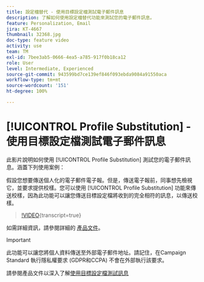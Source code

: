 ```yaml
---
title: 設定檔替代 - 使用目標設定檔測試電子郵件訊息
description: 了解如何使用設定檔替代功能來測試您的電子郵件訊息。
feature: Personalization, Email
jira: KT-4667
thumbnail: 32368.jpg
doc-type: feature video
activity: use
team: TM
exl-id: 7bee3ab5-0666-4ea5-a785-917f0b18ca12
role: User
level: Intermediate, Experienced
source-git-commit: 943599bd7ce139ef846f093ebda9084a91550aca
workflow-type: tm+mt
source-wordcount: '151'
ht-degree: 100%

---
```


# [!UICONTROL Profile Substitution] - 使用目標設定檔測試電子郵件訊息

此影片說明如何使用 [!UICONTROL Profile Substitution] 測試您的電子郵件訊息。涵蓋下列使用案例：

假設您想要傳送個人化的電子郵件電子報。但是，傳送電子報前，同事想先檢視它，並要求提供校樣。您可以使用 [!UICONTROL Profile Substitution] 功能來傳送校樣，因為此功能可以讓您傳送目標設定檔將收到的完全相符的訊息，以傳送校樣。

>[!VIDEO](https://video.tv.adobe.com/v/32368?learn=on){transcript=true}

如需詳細資訊，請參閱詳細的 [產品文件](https://experienceleague.adobe.com/docs/campaign-standard/using/testing-and-sending/preparing-and-testing-messages/testing-messages-using-target.html?lang=zh-Hant)。

>[!IMPORTANT]
>
>此功能可以讓您將個人資料傳送至外部電子郵件地址。請記住，在Campaign Standard 執行隱私權要求 (GDPR和CCPA) 不會在外部執行該要求。

請參閱產品文件以深入了解[使用目標設定檔測試訊息](https://experienceleague.adobe.com/docs/campaign-standard/using/testing-and-sending/preparing-and-testing-messages/testing-messages-using-target.html?lang=zh-Hant)
